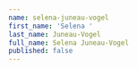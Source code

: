 ```yaml
---
name: selena-juneau-vogel
first_name: 'Selena '
last_name: Juneau-Vogel
full_name: Selena Juneau-Vogel
published: false
---
```


